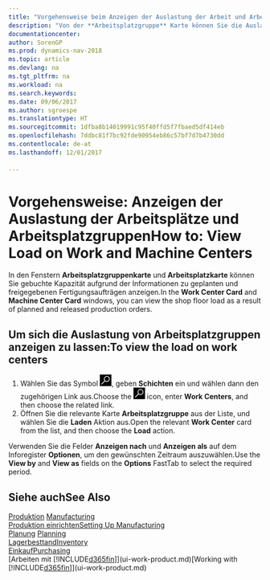 ```yaml
---
title: "Vorgehensweise beim Anzeigen der Auslastung der Arbeit und Arbeitsplätze"
description: "Von der **Arbeitsplatzgruppe** Karte können Sie die Auslastung der Arbeitsplatzgruppen aufgrund der freigegebenen Fertigungsaufträgen anzeigen."
documentationcenter: 
author: SorenGP
ms.prod: dynamics-nav-2018
ms.topic: article
ms.devlang: na
ms.tgt_pltfrm: na
ms.workload: na
ms.search.keywords: 
ms.date: 09/06/2017
ms.author: sgroespe
ms.translationtype: HT
ms.sourcegitcommit: 1dfba8b14019991c95f40ffd5f7fbaed5df414eb
ms.openlocfilehash: 7ddbc81f7bc92fde90954eb86c57bf7d7b4730dd
ms.contentlocale: de-at
ms.lasthandoff: 12/01/2017

---
```

# <a name="how-to-view-load-on-work-and-machine-centers"></a><span data-ttu-id="45a38-103">Vorgehensweise: Anzeigen der Auslastung der Arbeitsplätze und Arbeitsplatzgruppen</span><span class="sxs-lookup"><span data-stu-id="45a38-103">How to: View Load on Work and Machine Centers</span></span>
<span data-ttu-id="45a38-104">In den Fenstern **Arbeitsplatzgruppenkarte** und **Arbeitsplatzkarte** können Sie gebuchte Kapazität aufgrund der Informationen zu geplanten und freigegebenen Fertigungsaufträgen anzeigen.</span><span class="sxs-lookup"><span data-stu-id="45a38-104">In the **Work Center Card** and **Machine Center Card** windows, you can view the shop floor load as a result of planned and released production orders.</span></span>    

## <a name="to-view-the-load-on-work-centers"></a><span data-ttu-id="45a38-105">Um sich die Auslastung von Arbeitsplatzgruppen anzeigen zu lassen:</span><span class="sxs-lookup"><span data-stu-id="45a38-105">To view the load on work centers</span></span>  
1.  <span data-ttu-id="45a38-106">Wählen Sie das Symbol ![Nach Seite oder Bericht suchen](media/ui-search/search_small.png "Symbol Nach Seite oder Bericht suchen"), geben **Schichten** ein und wählen dann den zugehörigen Link aus.</span><span class="sxs-lookup"><span data-stu-id="45a38-106">Choose the ![Search for Page or Report](media/ui-search/search_small.png "Search for Page or Report icon") icon, enter **Work Centers**, and then choose the related link.</span></span>  
2.  <span data-ttu-id="45a38-107">Öffnen Sie die relevante Karte **Arbeitsplatzgruppe** aus der Liste, und wählen Sie die **Laden** Aktion aus.</span><span class="sxs-lookup"><span data-stu-id="45a38-107">Open the relevant **Work Center** card from the list, and then choose the **Load** action.</span></span>  

<span data-ttu-id="45a38-108">Verwenden Sie die Felder **Anzeigen nach** und **Anzeigen als** auf dem Inforegister **Optionen**, um den gewünschten Zeitraum auszuwählen.</span><span class="sxs-lookup"><span data-stu-id="45a38-108">Use the **View by** and **View as** fields on the **Options** FastTab to select the required period.</span></span>  

## <a name="see-also"></a><span data-ttu-id="45a38-109">Siehe auch</span><span class="sxs-lookup"><span data-stu-id="45a38-109">See Also</span></span>  
<span data-ttu-id="45a38-110">[Produktion](production-manage-manufacturing.md)  </span><span class="sxs-lookup"><span data-stu-id="45a38-110">[Manufacturing](production-manage-manufacturing.md)  </span></span>  
[<span data-ttu-id="45a38-111">Produktion einrichten</span><span class="sxs-lookup"><span data-stu-id="45a38-111">Setting Up Manufacturing</span></span>](production-configure-production-processes.md)  
<span data-ttu-id="45a38-112">[Planung](production-planning.md)    </span><span class="sxs-lookup"><span data-stu-id="45a38-112">[Planning](production-planning.md)    </span></span>  
[<span data-ttu-id="45a38-113">Lagerbesttand</span><span class="sxs-lookup"><span data-stu-id="45a38-113">Inventory</span></span>](inventory-manage-inventory.md)  
[<span data-ttu-id="45a38-114">Einkauf</span><span class="sxs-lookup"><span data-stu-id="45a38-114">Purchasing</span></span>](purchasing-manage-purchasing.md)  
<span data-ttu-id="45a38-115">[Arbeiten mit [!INCLUDE[d365fin](includes/d365fin_md.md)]](ui-work-product.md)</span><span class="sxs-lookup"><span data-stu-id="45a38-115">[Working with [!INCLUDE[d365fin](includes/d365fin_md.md)]](ui-work-product.md)</span></span>

